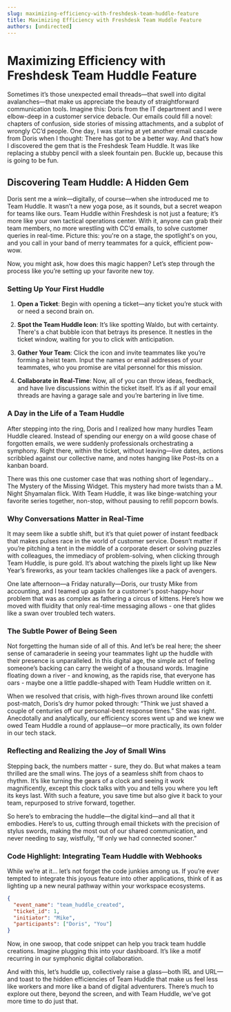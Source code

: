 ```yaml
---
slug: maximizing-efficiency-with-freshdesk-team-huddle-feature
title: Maximizing Efficiency with Freshdesk Team Huddle Feature
authors: [undirected]
---
```



# Maximizing Efficiency with Freshdesk Team Huddle Feature

Sometimes it’s those unexpected email threads—that swell into digital avalanches—that make us appreciate the beauty of straightforward communication tools. Imagine this: Doris from the IT department and I were elbow-deep in a customer service debacle. Our emails could fill a novel: chapters of confusion, side stories of missing attachments, and a subplot of wrongly CC’d people. One day, I was staring at yet another email cascade from Doris when I thought: There has got to be a better way. And that’s how I discovered the gem that is the Freshdesk Team Huddle. It was like replacing a stubby pencil with a sleek fountain pen. Buckle up, because this is going to be fun.

## Discovering Team Huddle: A Hidden Gem

Doris sent me a wink—digitally, of course—when she introduced me to Team Huddle. It wasn’t a new yoga pose, as it sounds, but a secret weapon for teams like ours. Team Huddle within Freshdesk is not just a feature; it’s more like your own tactical operations center. With it, anyone can grab their team members, no more wrestling with CC’d emails, to solve customer queries in real-time. Picture this: you're on a stage, the spotlight's on you, and you call in your band of merry teammates for a quick, efficient pow-wow.

Now, you might ask, how does this magic happen? Let’s step through the process like you’re setting up your favorite new toy.

### Setting Up Your First Huddle

1. **Open a Ticket**: Begin with opening a ticket—any ticket you’re stuck with or need a second brain on.

2. **Spot the Team Huddle Icon**: It’s like spotting Waldo, but with certainty. There's a chat bubble icon that betrays its presence. It nestles in the ticket window, waiting for you to click with anticipation.

3. **Gather Your Team**: Click the icon and invite teammates like you’re forming a heist team. Input the names or email addresses of your teammates, who you promise are vital personnel for this mission.

4. **Collaborate in Real-Time**: Now, all of you can throw ideas, feedback, and have live discussions within the ticket itself. It’s as if all your email threads are having a garage sale and you’re bartering in live time.

### A Day in the Life of a Team Huddle

After stepping into the ring, Doris and I realized how many hurdles Team Huddle cleared. Instead of spending our energy on a wild goose chase of forgotten emails, we were suddenly professionals orchestrating a symphony. Right there, within the ticket, without leaving—live dates, actions scribbled against our collective name, and notes hanging like Post-its on a kanban board.

There was this one customer case that was nothing short of legendary... The Mystery of the Missing Widget. This mystery had more twists than a M. Night Shyamalan flick. With Team Huddle, it was like binge-watching your favorite series together, non-stop, without pausing to refill popcorn bowls.

### Why Conversations Matter in Real-Time

It may seem like a subtle shift, but it’s that quiet power of instant feedback that makes pulses race in the world of customer service. Doesn’t matter if you’re pitching a tent in the middle of a corporate desert or solving puzzles with colleagues, the immediacy of problem-solving, when clicking through Team Huddle, is pure gold. It’s about watching the pixels light up like New Year’s fireworks, as your team tackles challenges like a pack of avengers.

One late afternoon—a Friday naturally—Doris, our trusty Mike from accounting, and I teamed up again for a customer's post-happy-hour problem that was as complex as fathering a circus of kittens. Here’s how we moved with fluidity that only real-time messaging allows - one that glides like a swan over troubled tech waters.

### The Subtle Power of Being Seen

Not forgetting the human side of all of this. And let’s be real here; the sheer sense of camaraderie in seeing your teammates light up the huddle with their presence is unparalleled. In this digital age, the simple act of feeling someone’s backing can carry the weight of a thousand words. Imagine floating down a river - and knowing, as the rapids rise, that everyone has oars - maybe one a little paddle-shaped with Team Huddle written on it.

When we resolved that crisis, with high-fives thrown around like confetti post-match, Doris’s dry humor poked through: “Think we just shaved a couple of centuries off our personal-best response times.” She was right. Anecdotally and analytically, our efficiency scores went up and we knew we owed Team Huddle a round of applause—or more practically, its own folder in our tech stack.

### Reflecting and Realizing the Joy of Small Wins

Stepping back, the numbers matter - sure, they do. But what makes a team thrilled are the small wins. The joys of a seamless shift from chaos to rhythm. It’s like turning the gears of a clock and seeing it work magnificently, except this clock talks with you and tells you where you left its keys last. With such a feature, you save time but also give it back to your team, repurposed to strive forward, together.

So here’s to embracing the huddle—the digital kind—and all that it embodies. Here’s to us, cutting through email thickets with the precision of stylus swords, making the most out of our shared communication, and never needing to say, wistfully, “If only we had connected sooner.” 

### Code Highlight: Integrating Team Huddle with Webhooks

While we’re at it… let’s not forget the code junkies among us. If you’re ever tempted to integrate this joyous feature into other applications, think of it as lighting up a new neural pathway within your workspace ecosystems.

```json
{
  "event_name": "team_huddle_created",
  "ticket_id": 1,
  "initiator": "Mike",
  "participants": ["Doris", "You"]
}
```

Now, in one swoop, that code snippet can help you track team huddle creations. Imagine plugging this into your dashboard. It’s like a motif recurring in our symphonic digital collaboration.

And with this, let’s huddle up, collectively raise a glass—both IRL and URL—and toast to the hidden efficiencies of Team Huddle that make us feel less like workers and more like a band of digital adventurers. There’s much to explore out there, beyond the screen, and with Team Huddle, we've got more time to do just that.